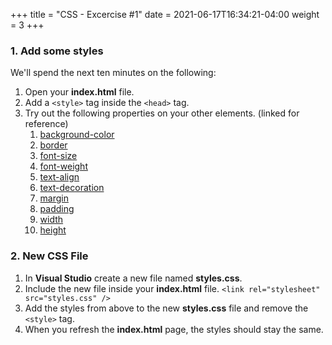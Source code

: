 +++
title = "CSS - Excercise #1"
date = 2021-06-17T16:34:21-04:00
weight = 3
+++

### 1. Add some styles

We'll spend the next ten minutes on the following:

1. Open your **index.html** file.
2. Add a ```<style>``` tag inside the ```<head>``` tag.
3. Try out the following properties on your other elements. (linked for reference)
   1. [background-color](https://www.w3schools.com/cssref/pr_background-color.asp)
   2. [border](https://www.w3schools.com/css/css_border.asp)
   3. [font-size](https://www.w3schools.com/cssref/pr_font_font-size.asp)
   4. [font-weight](https://www.w3schools.com/cssref/pr_font_weight.asp)
   5. [text-align](https://www.w3schools.com/cssref/pr_text_text-align.asp)
   6. [text-decoration](https://www.w3schools.com/cssref/pr_text_text-decoration.asp)
   7. [margin](https://www.w3schools.com/css/css_margin.asp)
   8. [padding](https://www.w3schools.com/css/css_padding.asp)
   9. [width](https://www.w3schools.com/cssref/pr_dim_width.asp)
   10. [height](https://www.w3schools.com/cssref/pr_dim_height.asp)

### 2. New CSS File

1. In **Visual Studio** create a new file named **styles.css**.
2. Include the new file inside your **index.html** file. ```<link rel="stylesheet" src="styles.css" />```
3. Add the styles from above to the new **styles.css** file and remove the ```<style>``` tag.
4. When you refresh the **index.html** page, the styles should stay the same.